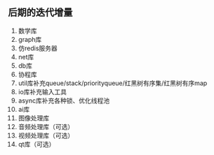 ## **后期的迭代增量**

1. 数学库
2. graph库
3. 仿redis服务器
4. net库
5. db库
6. 协程库
7. util库补充queue/stack/priorityqueue/红黑树有序集/红黑树有序map
8. io库补充输入工具
9. async库补充各种锁、优化线程池
10. ai库
11. 图像处理库
12. 音频处理库（可选）
13. 视频处理库（可选）
14. qt库（可选）